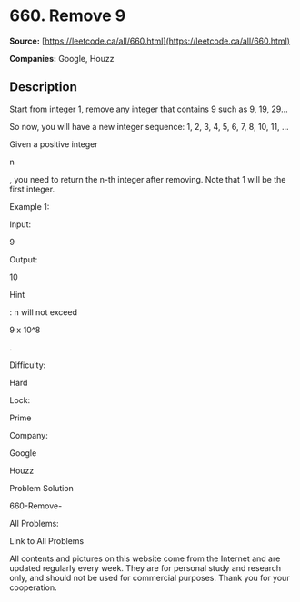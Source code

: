 # 660. Remove 9

**Source:** [https://leetcode.ca/all/660.html](https://leetcode.ca/all/660.html)

**Companies:** Google, Houzz

## Description

Start from integer 1, remove any integer that contains 9 such as 9, 19, 29...

So now, you will have a new integer sequence: 1, 2, 3, 4, 5, 6, 7, 8, 10, 11, ...

Given a positive integer

n

, you need to return the n-th integer after removing.
        Note that 1 will be the first integer.

Example 1:

Input:

9

Output:

10

Hint

: n will not exceed

9 x 10^8

.

Difficulty:

Hard

Lock:

Prime

Company:

Google

Houzz

Problem Solution

660-Remove-

All Problems:

Link to All Problems

All contents and pictures on this website come from the Internet and are updated regularly every week. They are for personal study and research only, and should not be used for commercial purposes. Thank you for your cooperation.

